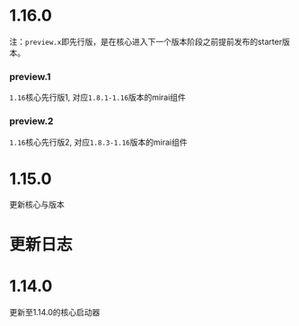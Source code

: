 # 1.16.0
注：`preview.x`即先行版，是在核心进入下一个版本阶段之前提前发布的starter版本。

### preview.1
`1.16`核心先行版1, 对应`1.8.1-1.16`版本的mirai组件

### preview.2
`1.16`核心先行版2, 对应`1.8.3-1.16`版本的mirai组件

# 1.15.0
更新核心与版本

# 更新日志
# 1.14.0
更新至1.14.0的核心启动器